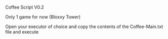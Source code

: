 Coffee Script V0.2

Only 1 game for now (Bloxxy Tower)

Open your executor of choice and copy the contents
of the Coffee-Main.txt file and execute
